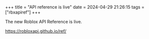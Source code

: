 +++
title = "API reference is live"
date = 2024-04-29 21:26:15
tags = ["rbxapiref"]
+++

The new Roblox API Reference is live.

https://robloxapi.github.io/ref/

